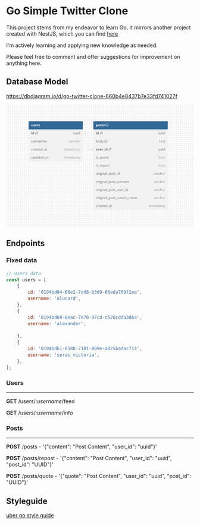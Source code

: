 # Go Simple Twitter Clone

This project stems from my endeavor to learn Go. It mirrors another project created with NestJS, which you can find [here](https://github.com/dexfs/challenge-twitter-clone)

I'm actively learning and applying new knowledge as needed.

Please feel free to comment and offer suggestions for improvement on anything here.



## Database Model
https://dbdiagram.io/d/go-twitter-clone-660b4e8437b7e33fd741027f


![img.png](docs/img.png)


## Endpoints

### Fixed data

```javascript
// users data
const users = [
    {
        id: '0194bd04-66e2-7cd8-b3d9-66eda709f2ee',
        username: 'alucard',
    },
    {
        id: '0194bd04-8eac-7e70-97cd-c526cdda3d6a',
        username: 'alexander',

    },
    {
        id: '0194bdb1-0588-7181-809e-a825badac714',
        username: 'seras_victoria',
    },
];
```

### Users
___
**GET** /users/*:username*/feed

**GET** /users/*:username*/info

### Posts
___
**POST** /posts - '{"content": "Post Content", "user_id": "uuid"}'

**POST** /posts/repost - '{"content": "Post Content", "user_id": "uuid", "post_id": "UUID"}'

**POST** /posts/quote - '{"quote": "Post Content", "user_id": "uuid", "post_id": "UUID"}'



## Styleguide

[uber go style guide](https://github.com/alcir-junior-caju/uber-go-style-guide-pt-br)